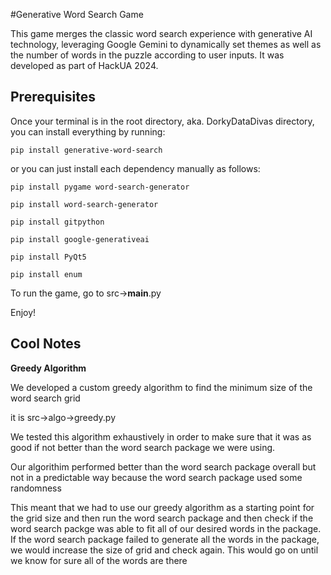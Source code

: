 #Generative Word Search Game

This game merges the classic word search experience with generative AI technology, leveraging Google Gemini to dynamically set themes as well as the number of words in the puzzle according to user inputs. It was developed as part of HackUA 2024. 
## Prerequisites

Once your terminal is in the root directory, aka. DorkyDataDivas directory, you can install everything by running:

```
pip install generative-word-search
```

or you can just install each dependency manually as follows:

```
pip install pygame word-search-generator

pip install word-search-generator

pip install gitpython

pip install google-generativeai

pip install PyQt5

pip install enum
```

To run the game, go to src->__main__.py

Enjoy!

## Cool Notes

**Greedy Algorithm**

We developed a custom greedy algorithm to find the minimum size of the word search grid

it is src->algo->greedy.py

We tested this algorithm exhaustively in order to make sure that it was as good if not better than the word search package we were using.

Our algorithim performed better than the word search package overall but not in a predictable way because the word search package used some randomness

This meant that we had to use our greedy algorithm as a starting point for the grid size and then run the word search package and then check if the word search packge was able to fit all of our desired words in the package. If the word search package failed to generate all the words in the package, we would increase the size of grid and check again. This would go on until we know for sure all of the words are there
